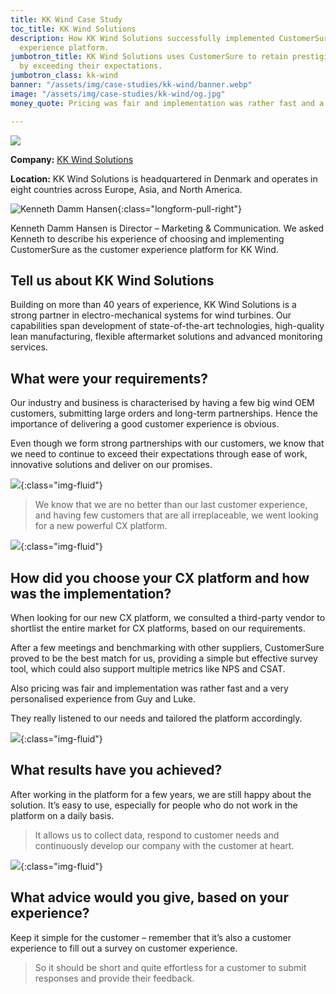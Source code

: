 ```yaml
---
title: KK Wind Case Study
toc_title: KK Wind Solutions
description: How KK Wind Solutions successfully implemented CustomerSure's customer
  experience platform.
jumbotron_title: KK Wind Solutions uses CustomerSure to retain prestigious customers
  by exceeding their expectations.
jumbotron_class: kk-wind
banner: "/assets/img/case-studies/kk-wind/banner.webp"
image: "/assets/img/case-studies/kk-wind/og.jpg"
money_quote: Pricing was fair and implementation was rather fast and a very personalised experience

---
```

![](/uploads/kk_logo_rgb.png)

**Company:** [KK Wind Solutions](https://www.kkwindsolutions.com/ "KK Wind Solutions website")

**Location:** KK Wind Solutions is headquartered in Denmark and operates in eight countries across Europe, Asia, and North America.

![Kenneth Damm Hansen](/assets/img/case-studies/kk-wind/kenneth-damm-hansen.webp){:class="longform-pull-right"}

Kenneth Damm Hansen is Director – Marketing & Communication. We asked Kenneth to describe his experience of choosing and implementing CustomerSure as the customer experience platform for KK Wind.


## Tell us about KK Wind Solutions

Building on more than 40 years of experience, KK Wind Solutions is a strong partner in electro-mechanical systems for wind turbines. Our capabilities span development of state-of-the-art technologies, high-quality lean manufacturing, flexible aftermarket solutions and advanced monitoring services.


## What were your requirements?

Our industry and business is characterised by having a few big wind OEM customers, submitting large orders and long-term partnerships. Hence the importance of delivering a good customer experience is obvious.

Even though we form strong partnerships with our customers, we know that we need to continue to exceed their expectations through ease of work, innovative solutions and deliver on our promises.

![](/uploads/kk-wind-factory.jpg){:class="img-fluid"}

> We know that we are no better than our last customer experience, and having few customers that are all irreplaceable, we went looking for a new powerful CX platform.

![](/uploads/kk-turbines-forest.jpg){:class="img-fluid"}

## How did you choose your CX platform and how was the implementation?

When looking for our new CX platform, we consulted a third-party vendor to shortlist the entire market for CX platforms, based on our requirements.

After a few meetings and benchmarking with other suppliers, CustomerSure proved to be the best match for us, providing a simple but effective survey tool, which could also support multiple metrics like NPS and CSAT.

Also pricing was fair and implementation was rather fast and a very personalised experience from Guy and Luke.

They really listened to our needs and tailored the platform accordingly.

![](/uploads/cad-diagram.png){:class="img-fluid"}

## What results have you achieved?

After working in the platform for a few years, we are still happy about the solution. It’s easy to use, especially for people who do not work in the platform on a daily basis.

> It allows us to collect data, respond to customer needs and continuously develop our company with the customer at heart.

![](/uploads/electrical-board.jpg){:class="img-fluid"}

## What advice would you give, based on your experience?

Keep it simple for the customer – remember that it’s also a customer experience to fill out a survey on customer experience.

> So it should be short and quite effortless for a customer to submit responses and provide their feedback.


